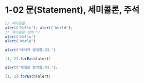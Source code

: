 # 1-02 문(Statement), 세미콜론, 주석
```js
// 세미콜론
alert('Hello'); alert('World');
/* 세미콜론 생략 */
alert('Hello')
alert('World')
```
```js
alert("에러가 발생합니다.")

[1, 2].forEach(alert)
```
```js
alert("제대로 동작합니다.");

[1, 2].forEach(alert)
```